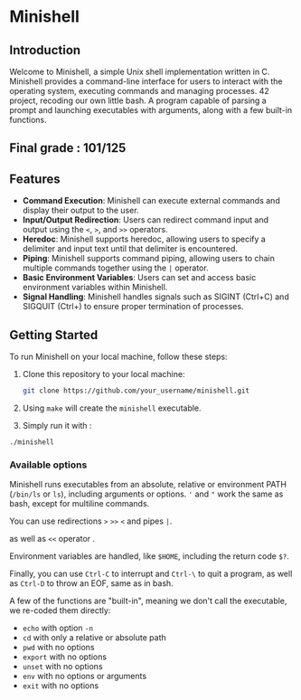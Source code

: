 # Minishell

## Introduction
Welcome to Minishell, a simple Unix shell implementation written in C. Minishell provides a command-line interface for users to interact with the operating system, executing commands and managing processes.
42 project, recoding our own little bash. A program capable of parsing a prompt and launching executables with arguments, along with a few built-in functions.

## Final grade : 101/125

## Features
- **Command Execution**: Minishell can execute external commands and display their output to the user.
- **Input/Output Redirection**: Users can redirect command input and output using the `<`, `>`, and `>>` operators.
- **Heredoc**: Minishell supports heredoc, allowing users to specify a delimiter and input text until that delimiter is encountered.
- **Piping**: Minishell supports command piping, allowing users to chain multiple commands together using the `|` operator.
- **Basic Environment Variables**: Users can set and access basic environment variables within Minishell.
- **Signal Handling**: Minishell handles signals such as SIGINT (Ctrl+C) and SIGQUIT (Ctrl+\) to ensure proper termination of processes.

## Getting Started
To run Minishell on your local machine, follow these steps:

1. Clone this repository to your local machine:
   ```bash
   git clone https://github.com/your_username/minishell.git

2. Using ``make`` will create the ``minishell`` executable.

3. Simply run it with :

```
./minishell
```

### Available options

Minishell runs executables from an absolute, relative or environment PATH (``/bin/ls`` or ``ls``), including arguments or options. ``'`` and ``"`` work the same as bash, except for multiline commands.

You can use redirections ``>`` ``>>`` ``<`` and pipes ``|``.

as well as `<<` operator .

Environment variables are handled, like ``$HOME``, including the return code ``$?``.

Finally, you can use ``Ctrl-C`` to interrupt and ``Ctrl-\`` to quit a program, as well as ``Ctrl-D`` to throw an EOF, same as in bash.

A few of the functions are "built-in", meaning we don't call the executable, we re-coded them directly:

- `echo` with option `-n`
- `cd` with only a relative or absolute path
- `pwd` with no options
- `export` with no options
- `unset` with no options
- `env` with no options or arguments
- `exit` with no options
